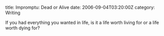title: Impromptu: Dead or Alive
date: 2006-09-04T03:20:00Z
category: Writing

If you had everything you wanted in life, is it a life worth living for or a life worth dying for?
